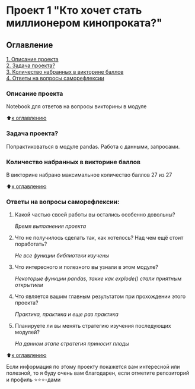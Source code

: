 # Проект 1 "Кто хочет стать миллионером кинопроката?"

## Оглавление  
[1. Описание проекта](README.md#Описание-проекта)    
[2. Задача проекта?](README.md#Задача-проекта)  
[3. Количество набранных в викторине баллов](README.md#Количество-набранных-в-викторине-баллов)  
[4. Ответы на вопросы саморефлексии](README.md#Ответы-на-вопросы-саморефлексии:)

### Описание проекта    
Notebook для ответов на вопросы викторины в модуле

:arrow_up:[к оглавлению](README.md#Оглавление)


### Задача проекта? 
Попрактиковаться в модуле pandas. Работа с данными, запросами.


### Количество набранных в викторине баллов
В викторине набрано максимальное количество баллов 27 из 27
  
:arrow_up:[к оглавлению](README.md#Оглавление)


### Ответы на вопросы саморефлексии: 

1. Какой частью своей работы вы остались особенно довольны?

    *Время выполнения проекта*

2. Что не получилось сделать так, как хотелось? Над чем ещё стоит поработать?

    *Не все функции библиотеки изучены*

3. Что интересного и полезного вы узнали в этом модуле?

    *Некоторые функции pandas, такие как explode() стали приятным открытием*

4. Что является вашим главным результатом при прохождении этого проекта?

    *Практика, практика и еще раз практика*

5. Планируете ли вы менять стратегию изучения последующих модулей?

    *На данном этапе стратегия приносит плоды*

:arrow_up:[к оглавлению](README.md#Оглавление)


Если информация по этому проекту покажется вам интересной или полезной, то я буду очень вам благодарен, если отметите репозиторий и профиль ⭐️⭐️⭐️-дами
